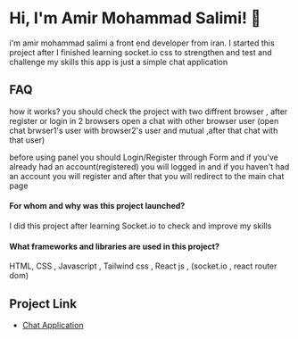 
# Hi, I'm Amir Mohammad Salimi! 👋

i'm amir mohammad salimi a front end developer from iran.
I started this project after I finished learning socket.io css to strengthen and test and challenge my skills
this app is just a simple chat application

## FAQ

how it works?
you should check the project with two diffrent browser , after register or login in 2 browsers open a chat with other browser user (open chat brwser1's user with browser2's user and mutual ,after that chat with that user)

before using panel you should Login/Register through Form and if you've already had an account(registered) you will logged in and if you haven't had an account you will register and after that you will redirect to the main chat page  

#### For whom and why was this project launched?

I did this project after learning Socket.io to check and improve my skills

#### What frameworks and libraries are used in this project?

HTML, CSS , Javascript , Tailwind css , React js ,
(socket.io , react router dom)

## Project Link

 - [Chat Application](https://tel-chat-app.liara.run/)

